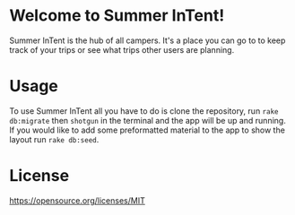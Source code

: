 # Welcome to Summer InTent!

Summer InTent is the hub of all campers.  It's a place you can go to to keep track of your trips or see what trips other users are planning.

# Usage

To use Summer InTent all you have to do is clone the repository, run ```rake db:migrate``` then ```shotgun``` in the terminal and the app will be up and running.
 If you would like to add some preformatted material to the app to show the layout run ```rake db:seed```.

# License

https://opensource.org/licenses/MIT